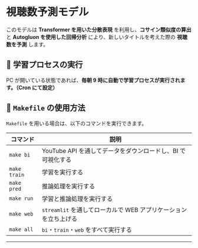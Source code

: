 # 視聴数予測モデル

このモデルは **Transformer を用いた分散表現** を利用し、**コサイン類似度の算出** と **Autogluon を使用した回帰分析** により、新しいタイトルを考えた際の **視聴数を予測** します。

## **🔹 学習プロセスの実行**
PC が開いている状態であれば、**毎朝 9 時に自動で学習プロセスが実行されます。（Cron にて設定）**

## **🔹 `Makefile` の使用方法**
`Makefile` を用いる場合は、以下のコマンドを実行できます。

| コマンド | 説明 |
|----------|------------------------------------------------|
| `make bi` | YouTube API を通してデータをダウンロードし、BI で可視化する |
| `make train` | 学習を実行する |
| `make pred` | 推論処理を実行する |
| `make run` | 学習と推論処理を実行する |
| `make web` | `streamlit` を通してローカルで WEB アプリケーションを立ち上げる |
| `make all` | `bi`・`train`・`web` をすべて実行する |

---

